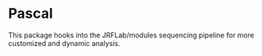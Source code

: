 # Pascal

This package hooks into the JRFLab/modules sequencing pipeline for more customized and dynamic analysis.
